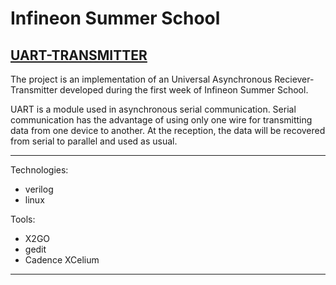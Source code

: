 # Infineon Summer School

## [UART-TRANSMITTER](https://github.com/eazyistired/UART_TRANSMITTER)

The project is an implementation of an Universal Asynchronous Reciever-Transmitter developed during the first week of Infineon Summer School.

UART is a module used in asynchronous serial communication. Serial communication has the advantage of using only one wire for transmitting data from one device to another. At the reception, the data will be recovered from serial to parallel and used as usual.

---

Technologies:
- verilog
- linux

Tools:
- X2GO
- gedit
- Cadence XCelium

---
